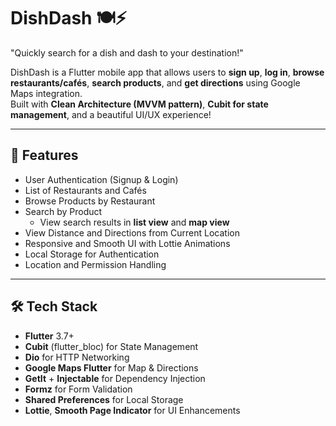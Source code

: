 # DishDash 🍽️⚡
"Quickly search for a dish and dash to your destination!"

DishDash is a Flutter mobile app that allows users to **sign up**, **log in**, **browse restaurants/cafés**, **search products**, and **get directions** using Google Maps integration.  
Built with **Clean Architecture (MVVM pattern)**, **Cubit for state management**, and a beautiful UI/UX experience!

---

## 🚀 Features
- User Authentication (Signup & Login)
- List of Restaurants and Cafés
- Browse Products by Restaurant
- Search by Product
  - View search results in **list view** and **map view**
- View Distance and Directions from Current Location
- Responsive and Smooth UI with Lottie Animations
- Local Storage for Authentication
- Location and Permission Handling

---

## 🛠️ Tech Stack
- **Flutter** 3.7+
- **Cubit** (flutter_bloc) for State Management
- **Dio** for HTTP Networking
- **Google Maps Flutter** for Map & Directions
- **GetIt** + **Injectable** for Dependency Injection
- **Formz** for Form Validation
- **Shared Preferences** for Local Storage
- **Lottie**, **Smooth Page Indicator** for UI Enhancements

